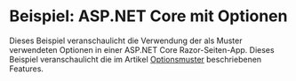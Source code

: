 # <a name="aspnet-core-options-sample"></a>Beispiel: ASP.NET Core mit Optionen

Dieses Beispiel veranschaulicht die Verwendung der als Muster verwendeten Optionen in einer ASP.NET Core Razor-Seiten-App. Dieses Beispiel veranschaulicht die im Artikel [Optionsmuster](https://docs.microsoft.com/aspnet/core/fundamentals/configuration/options) beschriebenen Features.
